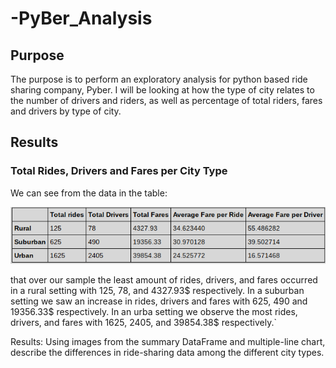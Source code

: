 # -PyBer_Analysis
## Purpose
The purpose is to perform an exploratory analysis for python based ride sharing company, Pyber. I will be looking at how the type of city relates to the number of drivers and riders, as well as percentage of total riders, fares and drivers by type of city.
## Results

### Total Rides, Drivers and Fares per City Type

We can see from the data in the table:

<p align="center"

![alttext](https://github.com/sd2wiebe/-PyBer_Analysis/blob/main/Analysis/Pyber_table.png)

</p>

that over our sample the least amount of rides, drivers, and fares occurred in a rural setting with 125, 78, and 4327.93$ respectively. In a suburban setting we saw an increase in rides, drivers and fares with 625, 490 and 19356.33$ respectively. In an urba setting we observe the most rides, drivers, and fares with 1625, 2405, and 39854.38$ respectively.`


Results: Using images from the summary DataFrame and multiple-line chart, 
describe the differences in ride-sharing data among the different city types.
